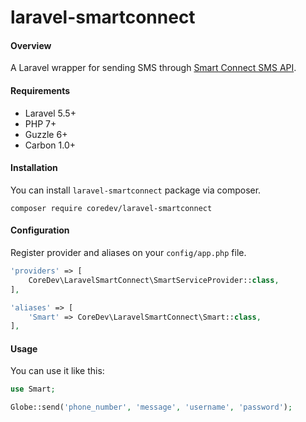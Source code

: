 # laravel-smartconnect

#### Overview

A Laravel wrapper for sending SMS through [Smart Connect SMS API](https://messagingsuite.smart.com.ph/).



#### Requirements

- Laravel 5.5+
- PHP 7+
- Guzzle 6+
- Carbon 1.0+



#### Installation

You can install `laravel-smartconnect` package via composer.

```
composer require coredev/laravel-smartconnect
```



#### Configuration

Register provider and aliases on your `config/app.php` file.

```php
'providers' => [
    CoreDev\LaravelSmartConnect\SmartServiceProvider::class,
],

'aliases' => [
    'Smart' => CoreDev\LaravelSmartConnect\Smart::class,
],
```



#### Usage

You can use it like this: 

```php
use Smart;

Globe::send('phone_number', 'message', 'username', 'password');
```
